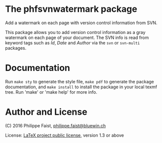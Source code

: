 # The phfsvnwatermark package

Add a watermark on each page with version control information from SVN.

This package allows you to add version control information as a gray watermark
on each page of your document. The SVN info is read from keyword tags such as
$Id$, $Date$ and $Author$ via the `svn` or `svn-multi` packages.


# Documentation

Run `make sty` to generate the style file, `make pdf` to generate the package
documentation, and `make install` to install the package in your local texmf
tree. Run 'make' or 'make help' for more info.


# Author and License

(C) 2016 Philippe Faist, philippe.faist@bluewin.ch

License: [LaTeX project public license](http://www.ctan.org/license/lppl1.3),
version 1.3 or above
